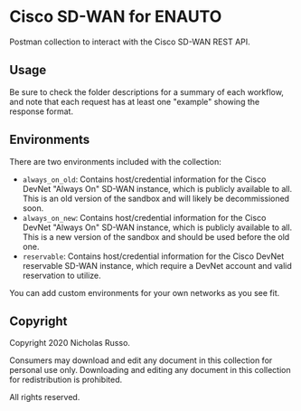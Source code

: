 # Cisco SD-WAN for ENAUTO
Postman collection to interact with the Cisco SD-WAN REST API.

## Usage
Be sure to check the folder descriptions for a summary of each workflow,
and note that each request has at least one "example" showing the response
format.

## Environments
There are two environments included with the collection:
  * `always_on_old`: Contains host/credential information for the Cisco DevNet
    "Always On" SD-WAN instance, which is publicly available to all. This
    is an old version of the sandbox and will likely be decommissioned soon.
  * `always_on_new`: Contains host/credential information for the Cisco DevNet
    "Always On" SD-WAN instance, which is publicly available to all. This
    is a new version of the sandbox and should be used before the old one.
  * `reservable`: Contains host/credential information for the Cisco DevNet
    reservable SD-WAN instance, which require a DevNet account and
    valid reservation to utilize.

You can add custom environments for your own networks as you see fit.

## Copyright
Copyright 2020 Nicholas Russo.

Consumers may download and edit any document in this collection for personal
use only. Downloading and editing any document in this collection for
redistribution is prohibited.

All rights reserved.
